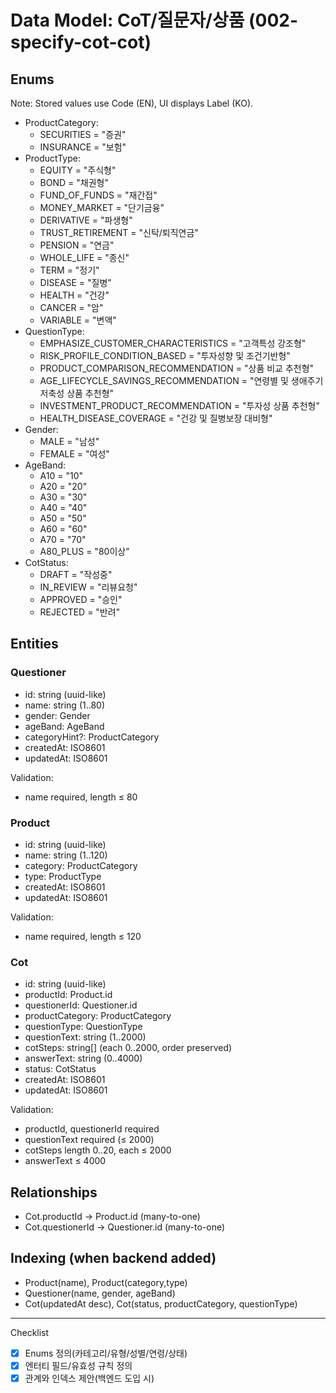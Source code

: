 # Data Model: CoT/질문자/상품 (002-specify-cot-cot)

## Enums
Note: Stored values use Code (EN), UI displays Label (KO).

- ProductCategory:
  - SECURITIES = "증권"
  - INSURANCE = "보험"
- ProductType:
  - EQUITY = "주식형"
  - BOND = "채권형"
  - FUND_OF_FUNDS = "재간접"
  - MONEY_MARKET = "단기금융"
  - DERIVATIVE = "파생형"
  - TRUST_RETIREMENT = "신탁/퇴직연금"
  - PENSION = "연금"
  - WHOLE_LIFE = "종신"
  - TERM = "정기"
  - DISEASE = "질병"
  - HEALTH = "건강"
  - CANCER = "암"
  - VARIABLE = "변액"
- QuestionType:
  - EMPHASIZE_CUSTOMER_CHARACTERISTICS = "고객특성 강조형"
  - RISK_PROFILE_CONDITION_BASED = "투자성향 및 조건기반형"
  - PRODUCT_COMPARISON_RECOMMENDATION = "상품 비교 추천형"
  - AGE_LIFECYCLE_SAVINGS_RECOMMENDATION = "연령별 및 생애주기 저축성 상품 추천형"
  - INVESTMENT_PRODUCT_RECOMMENDATION = "투자성 상품 추천형"
  - HEALTH_DISEASE_COVERAGE = "건강 및 질병보장 대비형"
- Gender:
  - MALE = "남성"
  - FEMALE = "여성"
- AgeBand:
  - A10 = "10"
  - A20 = "20"
  - A30 = "30"
  - A40 = "40"
  - A50 = "50"
  - A60 = "60"
  - A70 = "70"
  - A80_PLUS = "80이상"
- CotStatus:
  - DRAFT = "작성중"
  - IN_REVIEW = "리뷰요청"
  - APPROVED = "승인"
  - REJECTED = "반려"

## Entities

### Questioner
- id: string (uuid-like)
- name: string (1..80)
- gender: Gender
- ageBand: AgeBand
- categoryHint?: ProductCategory
- createdAt: ISO8601
- updatedAt: ISO8601

Validation:
- name required, length ≤ 80

### Product
- id: string (uuid-like)
- name: string (1..120)
- category: ProductCategory
- type: ProductType
- createdAt: ISO8601
- updatedAt: ISO8601

Validation:
- name required, length ≤ 120

### Cot
- id: string (uuid-like)
- productId: Product.id
- questionerId: Questioner.id
- productCategory: ProductCategory
- questionType: QuestionType
- questionText: string (1..2000)
- cotSteps: string[] (each 0..2000, order preserved)
- answerText: string (0..4000)
- status: CotStatus
- createdAt: ISO8601
- updatedAt: ISO8601

Validation:
- productId, questionerId required
- questionText required (≤ 2000)
- cotSteps length 0..20, each ≤ 2000
- answerText ≤ 4000

## Relationships
- Cot.productId → Product.id (many-to-one)
- Cot.questionerId → Questioner.id (many-to-one)

## Indexing (when backend added)
- Product(name), Product(category,type)
- Questioner(name, gender, ageBand)
- Cot(updatedAt desc), Cot(status, productCategory, questionType)

---

Checklist
- [x] Enums 정의(카테고리/유형/성별/연령/상태)
- [x] 엔터티 필드/유효성 규칙 정의
- [x] 관계와 인덱스 제안(백엔드 도입 시)
